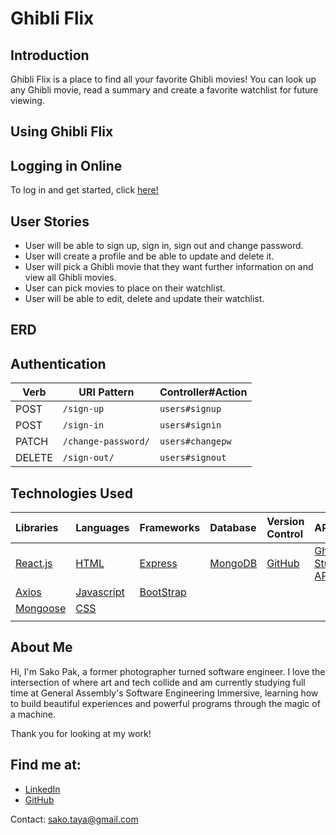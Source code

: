 # Ghibli Flix

## Introduction

Ghibli Flix is a place to find all your favorite Ghibli movies! You can look up any Ghibli movie, read a summary and create a favorite watchlist for future viewing.

## Using Ghibli Flix



## Logging in Online
 To log in and get started, click <a href="" target="_blank">here!</a>


## User Stories    

- User will be able to sign up, sign in, sign out and change password.
- User will create a profile and be able to update and delete it.
- User will pick a Ghibli movie that they want further information on and view all Ghibli movies.
- User can pick movies to place on their watchlist.
- User will be able to edit, delete and update their watchlist.
  

## ERD

## Authentication

| Verb   | URI Pattern            | Controller#Action |
|--------|------------------------|-------------------|
| POST   | `/sign-up`             | `users#signup`    |
| POST   | `/sign-in`             | `users#signin`    |
| PATCH  | `/change-password/` | `users#changepw`  |
| DELETE | `/sign-out/`        | `users#signout`   |

## Technologies Used

|    Libraries      | Languages        | Frameworks              | Database          | Version Control      | API           |
|:-----------------------------------------|:----------------|:---------------------|:-----------------|:--------------------|:-----------------|
| [React.js](https://reactjs.org/)       |    [HTML](https://developer.mozilla.org/en-US/docs/Web/HTML)        |  [Express](https://expressjs.com/) | [MongoDB](https://www.mongodb.com/)   | [GitHub](https://github.com/) | [Ghibli Studio API](https://ghibliapi.herokuapp.com/)     |
|   [Axios](https://www.npmjs.com/package/axios)        | [Javascript](https://www.javascript.com/)          | [BootStrap](https://getbootstrap.com/)       |           |
|   [Mongoose](https://mongoosejs.com/)         | [CSS](https://developer.mozilla.org/en-US/docs/Web/CSS)          |        |          |
|         |           |        |         |



## About Me

Hi, I'm Sako Pak, a former photographer turned software engineer.
I love the intersection of where art and tech collide and am currently studying full time at General Assembly's Software Engineering Immersive, learning how to build beautiful experiences and powerful programs through the magic of a machine.

Thank you for looking at my work!  


## Find me at:
- <a href="https://www.linkedin.com/in/sako-pak/" target="_blank">LinkedIn</a>
- <a href="https://github.com/SakoPak" target="_blank">GitHub</a>

Contact: sako.taya@gmail.com
